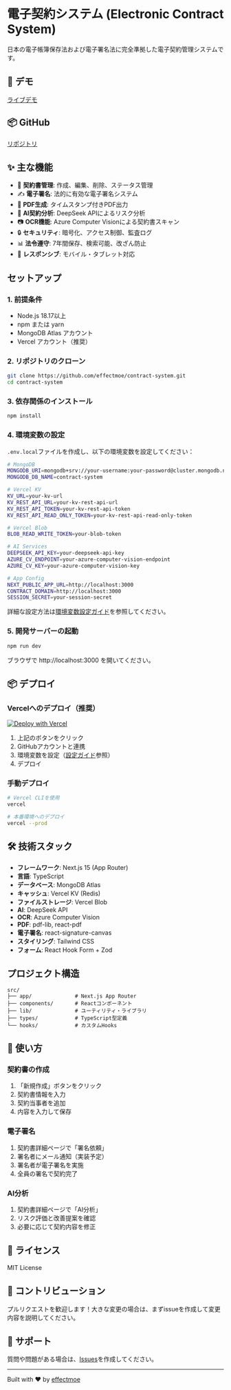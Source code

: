 # 電子契約システム (Electronic Contract System)

日本の電子帳簿保存法および電子署名法に完全準拠した電子契約管理システムです。

## 🚀 デモ

[ライブデモ](https://contract-system-4dbbo2pqu-effectmoes-projects.vercel.app)

## 📦 GitHub

[リポジトリ](https://github.com/effectmoe/contract-system)

## ✨ 主な機能

- 📝 **契約書管理**: 作成、編集、削除、ステータス管理
- ✍️ **電子署名**: 法的に有効な電子署名システム
- 📄 **PDF生成**: タイムスタンプ付きPDF出力
- 🤖 **AI契約分析**: DeepSeek APIによるリスク分析
- 📷 **OCR機能**: Azure Computer Visionによる契約書スキャン
- 🔒 **セキュリティ**: 暗号化、アクセス制御、監査ログ
- 📊 **法令遵守**: 7年間保存、検索可能、改ざん防止
- 📱 **レスポンシブ**: モバイル・タブレット対応

## セットアップ

### 1. 前提条件

- Node.js 18.17以上
- npm または yarn
- MongoDB Atlas アカウント
- Vercel アカウント（推奨）

### 2. リポジトリのクローン

```bash
git clone https://github.com/effectmoe/contract-system.git
cd contract-system
```

### 3. 依存関係のインストール

```bash
npm install
```

### 4. 環境変数の設定

`.env.local`ファイルを作成し、以下の環境変数を設定してください：

```bash
# MongoDB
MONGODB_URI=mongodb+srv://your-username:your-password@cluster.mongodb.net/contract-system
MONGODB_DB_NAME=contract-system

# Vercel KV
KV_URL=your-kv-url
KV_REST_API_URL=your-kv-rest-api-url
KV_REST_API_TOKEN=your-kv-rest-api-token
KV_REST_API_READ_ONLY_TOKEN=your-kv-rest-api-read-only-token

# Vercel Blob
BLOB_READ_WRITE_TOKEN=your-blob-token

# AI Services
DEEPSEEK_API_KEY=your-deepseek-api-key
AZURE_CV_ENDPOINT=your-azure-computer-vision-endpoint
AZURE_CV_KEY=your-azure-computer-vision-key

# App Config
NEXT_PUBLIC_APP_URL=http://localhost:3000
CONTRACT_DOMAIN=http://localhost:3000
SESSION_SECRET=your-session-secret
```

詳細な設定方法は[環境変数設定ガイド](./ENVIRONMENT_VARIABLES.md)を参照してください。

### 5. 開発サーバーの起動

```bash
npm run dev
```

ブラウザで http://localhost:3000 を開いてください。

## 📦 デプロイ

### Vercelへのデプロイ（推奨）

[![Deploy with Vercel](https://vercel.com/button)](https://vercel.com/new/clone?repository-url=https%3A%2F%2Fgithub.com%2Feffectmoe%2Fcontract-system)

1. 上記のボタンをクリック
2. GitHubアカウントと連携
3. 環境変数を設定（[設定ガイド](./ENVIRONMENT_VARIABLES.md)参照）
4. デプロイ

### 手動デプロイ

```bash
# Vercel CLIを使用
vercel

# 本番環境へのデプロイ
vercel --prod
```

## 🛠️ 技術スタック

- **フレームワーク**: Next.js 15 (App Router)
- **言語**: TypeScript
- **データベース**: MongoDB Atlas
- **キャッシュ**: Vercel KV (Redis)
- **ファイルストレージ**: Vercel Blob
- **AI**: DeepSeek API
- **OCR**: Azure Computer Vision
- **PDF**: pdf-lib, react-pdf
- **電子署名**: react-signature-canvas
- **スタイリング**: Tailwind CSS
- **フォーム**: React Hook Form + Zod

## プロジェクト構造

```
src/
├── app/              # Next.js App Router
├── components/       # Reactコンポーネント
├── lib/              # ユーティリティ・ライブラリ
├── types/            # TypeScript型定義
└── hooks/            # カスタムHooks
```

## 📱 使い方

### 契約書の作成

1. 「新規作成」ボタンをクリック
2. 契約書情報を入力
3. 契約当事者を追加
4. 内容を入力して保存

### 電子署名

1. 契約書詳細ページで「署名依頼」
2. 署名者にメール通知（実装予定）
3. 署名者が電子署名を実施
4. 全員の署名で契約完了

### AI分析

1. 契約書詳細ページで「AI分析」
2. リスク評価と改善提案を確認
3. 必要に応じて契約内容を修正

## 📝 ライセンス

MIT License

## 🤝 コントリビューション

プルリクエストを歓迎します！大きな変更の場合は、まずissueを作成して変更内容を説明してください。

## 📧 サポート

質問や問題がある場合は、[Issues](https://github.com/effectmoe/contract-system/issues)を作成してください。

---

Built with ❤️ by [effectmoe](https://github.com/effectmoe)
